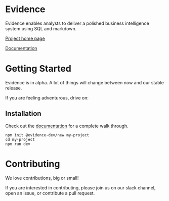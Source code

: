 # Evidence
Evidence enables analysts to deliver a polished business intelligence system using SQL and markdown. 

[Project home page](https://evidence.dev) 

[Documentation](https://docs.evidence.dev) 

# Getting Started 
Evidence is in alpha. A lot of things will change between now and our stable release.  

If you are feeling adventurous, drive on:  

## Installation 

Check out the [documentation](https://docs.evidence.dev) for a complete walk through.

```
npm init @evidence-dev/new my-project 
cd my-project
npm run dev 
```

# Contributing 

We love contributions, big or small!

If you are interested in contributing, please join us on our slack channel, open an issue, or contribute a pull request.  

